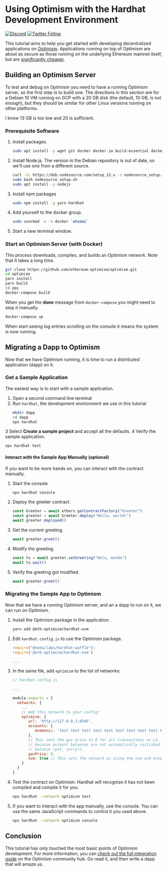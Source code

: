 # Using Optimism with the Hardhat Development Environment

[![Discord](https://img.shields.io/discord/667044843901681675.svg?color=768AD4&label=discord&logo=https%3A%2F%2Fdiscordapp.com%2Fassets%2F8c9701b98ad4372b58f13fd9f65f966e.svg)](https://discord.com/channels/667044843901681675)
[![Twitter Follow](https://img.shields.io/twitter/follow/optimismPBC.svg?label=optimismPBC&style=social)](https://twitter.com/optimismPBC)

This tutorial aims to help you get started with developing decentralized applications on [Optimism](https://optimism.io/). Applications running on
top of Optimism are about as secure as those running on the underlying Ethereum mainnet itself, but are
[significantly cheaper](https://optimism.io/gas-comparison).


## Building an Optimism Server

To test and debug on Optimism you need to have a running Optimism server, so the first step is to build one. The directions in this section are for a Debian 10
VM running on GCP with a 20 GB disk (the default, 10 GB, is not enough), but they should be similar for other Linux versions running on other platforms.

I know 13 GB is too low and 20 is sufficient. 

### Prerequisite Software

1. Install packages.
   ```sh
   sudo apt install -y wget git docker docker.io build-essential docker-compose
   ```

2. Install Node.js. The version in the Debian repository is out of date, so we'll use one from a different source.
   ```sh
   curl -sL https://deb.nodesource.com/setup_12.x -o nodesource_setup.sh
   sudo bash nodesource_setup.sh
   sudo apt install -y nodejs
   ```

3. Install npm packages
   ```sh
   sudo npm install -g yarn hardhat
   ```

4. Add yourself to the docker group.
   ```sh
   sudo usermod -a -G docker `whoami`
   ```

5. Start a new terminal window.


### Start an Optimism Server (with Docker)

This process downloads, compiles, and builds an Optimism network. Note that it takes a long time.

```sh
git clone https://github.com/ethereum-optimism/optimism.git
cd optimism
yarn install
yarn build
cd ops
docker-compose build
```

When you get the **done** message from `docker-compose` you might need to stop it manually.

```sh
docker-compose up
```

When start seeing log entries scrolling on the console it means the system is now running. 


## Migrating a Dapp to Optimism

Now that we have Optimism running, it is time to run a distributed application (dapp) on it.

### Get a Sample Application

The easiest way is to start with a sample application. 

1. Open a second command line terminal
2. Run `hardhat`, the development environment we use in this tutorial
   ```sh
   mkdir dapp
   cd dapp
   npx hardhat
   ```
3 Select **Create a sample project** and accept all the defaults.
4 Verify the sample application.
   ```sh
   npx hardhat test
   ```
   
#### Interact with the Sample App Manually (optional)   
   
If you want to be more hands on, you can interact with the contract manually.

1. Start the console
   ```sh
   npx hardhat console
   ```
2. Deploy the greeter contract.
   ```javascript
   const Greeter = await ethers.getContractFactory("Greeter")
   const greeter = await Greeter.deploy("Hello, world!")
   await greeter.deployed()
   ```
3. Get the current greeting.
   ```javascript
   await greeter.greet()
   ```
4. Modify the greeting.
   ```javascript
   const tx = await greeter.setGreeting("Hola, mundo")
   await tx.wait()
   ```
5. Verify the greeting got modified.
   ```javascript
   await greeter.greet()
   ```

### Migrating the Sample App to Optimism

Now that we have a running Optimism server, and an a dapp to run on it, we can run on Optimism.

1. Install the Optimism package in the application.
   ```sh
   yarn add @eth-optimism/hardhat-ovm
   ```
2. Edit `hardhat.config.js` to use the Optimism package.
   ```js
   require("@nomiclabs/hardhat-waffle");
   require('@eth-optimism/hardhat-ovm')

   ...
   ```
3. In the same file, add `optimism` to the list of networks:
   ```js
   // hardhat.config.js

   ...
   
   module.exports = {
     networks: {
       ...
       // Add this network to your config!
       optimism: {
          url: 'http://127.0.0.1:8545',
          accounts: {
             mnemonic: 'test test test test test test test test test test test junk'
          },
          // This sets the gas price to 0 for all transactions on L2. We do this
          // because account balances are not automatically initiated with an ETH
          // balance (yet, sorry!).
          gasPrice: 0,
          ovm: true // This sets the network as using the ovm and ensure contract will be compiled against that.
       }
     }
   }
   ```
4. Test the contract on Optimism. Hardhat will recognize it has not been compiled and compile it for you.
   ```sh
   npx hardhat --network optimism test
   ```
5. If you want to interact with the app manually, use the console. You can use the same JavaScript commands
   to control it you used above.
   ```sh
   npx hardhat --network optimism console
   ```
   

   

## Conclusion

This tutorial has only touched the most basic points of Optimism development. For more information, you can 
[check out the full integration guide](https://community.optimism.io/docs/developers/integration.html) on the Optimism community hub.
Go read it, and then write a dapp that will amaze us.
